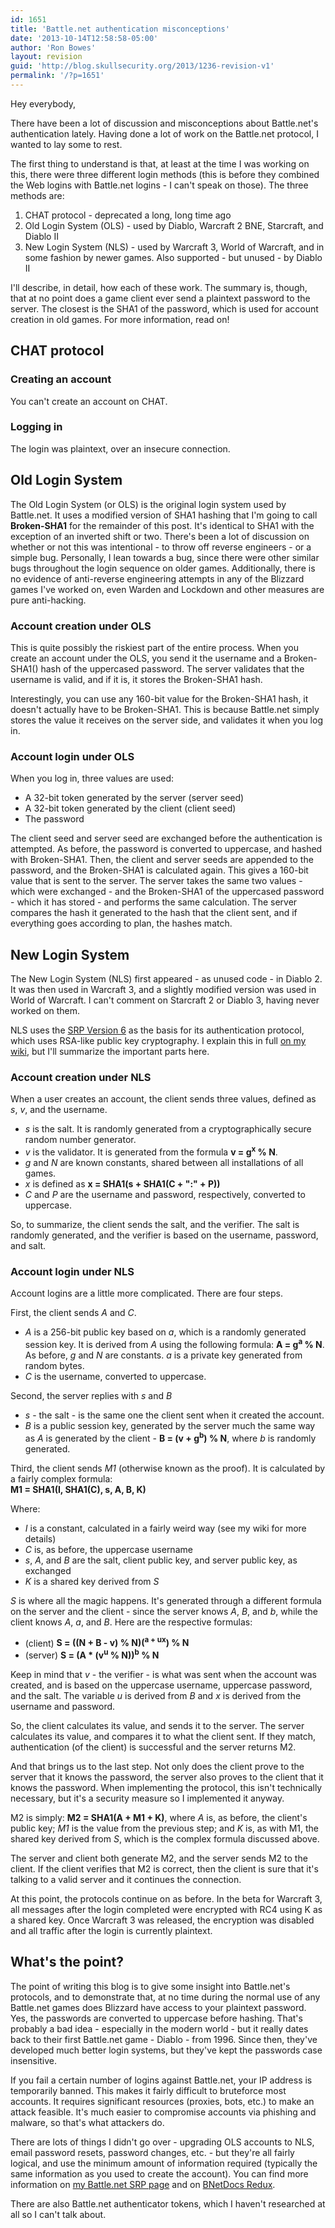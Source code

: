 ```yaml
---
id: 1651
title: 'Battle.net authentication misconceptions'
date: '2013-10-14T12:58:58-05:00'
author: 'Ron Bowes'
layout: revision
guid: 'http://blog.skullsecurity.org/2013/1236-revision-v1'
permalink: '/?p=1651'
---
```


Hey everybody,

There have been a lot of discussion and misconceptions about Battle.net's authentication lately. Having done a lot of work on the Battle.net protocol, I wanted to lay some to rest.

The first thing to understand is that, at least at the time I was working on this, there were three different login methods (this is before they combined the Web logins with Battle.net logins - I can't speak on those). The three methods are:

1. CHAT protocol - deprecated a long, long time ago
2. Old Login System (OLS) - used by Diablo, Warcraft 2 BNE, Starcraft, and Diablo II
3. New Login System (NLS) - used by Warcraft 3, World of Warcraft, and in some fashion by newer games. Also supported - but unused - by Diablo II

I'll describe, in detail, how each of these work. The summary is, though, that at no point does a game client ever send a plaintext password to the server. The closest is the SHA1 of the password, which is used for account creation in old games. For more information, read on!

## CHAT protocol

### Creating an account

You can't create an account on CHAT.

### Logging in

The login was plaintext, over an insecure connection.

## Old Login System

The Old Login System (or OLS) is the original login system used by Battle.net. It uses a modified version of SHA1 hashing that I'm going to call **Broken-SHA1** for the remainder of this post. It's identical to SHA1 with the exception of an inverted shift or two. There's been a lot of discussion on whether or not this was intentional - to throw off reverse engineers - or a simple bug. Personally, I lean towards a bug, since there were other similar bugs throughout the login sequence on older games. Additionally, there is no evidence of anti-reverse engineering attempts in any of the Blizzard games I've worked on, even Warden and Lockdown and other measures are pure anti-hacking.

### Account creation under OLS

This is quite possibly the riskiest part of the entire process. When you create an account under the OLS, you send it the username and a Broken-SHA1() hash of the uppercased password. The server validates that the username is valid, and if it is, it stores the Broken-SHA1 hash.

Interestingly, you can use any 160-bit value for the Broken-SHA1 hash, it doesn't actually have to be Broken-SHA1. This is because Battle.net simply stores the value it receives on the server side, and validates it when you log in.

### Account login under OLS

When you log in, three values are used:

- A 32-bit token generated by the server (server seed)
- A 32-bit token generated by the client (client seed)
- The password

The client seed and server seed are exchanged before the authentication is attempted. As before, the password is converted to uppercase, and hashed with Broken-SHA1. Then, the client and server seeds are appended to the password, and the Broken-SHA1 is calculated again. This gives a 160-bit value that is sent to the server. The server takes the same two values - which were exchanged - and the Broken-SHA1 of the uppercased password - which it has stored - and performs the same calculation. The server compares the hash it generated to the hash that the client sent, and if everything goes according to plan, the hashes match.

## New Login System

The New Login System (NLS) first appeared - as unused code - in Diablo 2. It was then used in Warcraft 3, and a slightly modified version was used in World of Warcraft. I can't comment on Starcraft 2 or Diablo 3, having never worked on them.

NLS uses the [SRP Version 6](https://en.wikipedia.org/wiki/Secure_Remote_Password_protocol) as the basis for its authentication protocol, which uses RSA-like public key cryptography. I explain this in full [on my wiki](http://skullsecurity.org/wiki/index.php/SRP), but I'll summarize the important parts here.

### Account creation under NLS

When a user creates an account, the client sends three values, defined as *s*, *v*, and the username.

- *s* is the salt. It is randomly generated from a cryptographically secure random number generator.
- *v* is the validator. It is generated from the formula **v = g<sup>x</sup> % N**.
- *g* and *N* are known constants, shared between all installations of all games.
- *x* is defined as **x = SHA1(s + SHA1(C + ":" + P))**
- *C* and *P* are the username and password, respectively, converted to uppercase.

So, to summarize, the client sends the salt, and the verifier. The salt is randomly generated, and the verifier is based on the username, password, and salt.

### Account login under NLS

Account logins are a little more complicated. There are four steps.

First, the client sends *A* and *C*.

- *A* is a 256-bit public key based on *a*, which is a randomly generated session key. It is derived from *A* using the following formula: **A = g<sup>a</sup> % N**. As before, *g* and *N* are constants. *a* is a private key generated from random bytes.
- *C* is the username, converted to uppercase.

Second, the server replies with *s* and *B*

- *s* - the salt - is the same one the client sent when it created the account.
- *B* is a public session key, generated by the server much the same way as *A* is generated by the client - **B = (v + g<sup>b</sup>) % N**, where *b* is randomly generated.

Third, the client sends *M1* (otherwise known as the proof). It is calculated by a fairly complex formula:  
**M1 = SHA1(I, SHA1(C), s, A, B, K)**

Where:

- *I* is a constant, calculated in a fairly weird way (see my wiki for more details)
- *C* is, as before, the uppercase username
- *s*, *A*, and *B* are the salt, client public key, and server public key, as exchanged
- *K* is a shared key derived from *S*

*S* is where all the magic happens. It's generated through a different formula on the server and the client - since the server knows *A*, *B*, and *b*, while the client knows *A*, *a*, and *B*. Here are the respective formulas:

- (client) **S = ((N + B - v) % N)(<sup>a + ux</sup>) % N**
- (server) **S = (A \* (v<sup>u</sup> % N))<sup>b</sup> % N**

Keep in mind that *v* - the verifier - is what was sent when the account was created, and is based on the uppercase username, uppercase password, and the salt. The variable *u* is derived from *B* and *x* is derived from the username and password.

So, the client calculates its value, and sends it to the server. The server calculates its value, and compares it to what the client sent. If they match, authentication (of the client) is successful and the server returns M2.

And that brings us to the last step. Not only does the client prove to the server that it knows the password, the server also proves to the client that it knows the password. When implementing the protocol, this isn't technically necessary, but it's a security measure so I implemented it anyway.

M2 is simply: **M2 = SHA1(A + M1 + K)**, where *A* is, as before, the client's public key; *M1* is the value from the previous step; and *K* is, as with M1, the shared key derived from *S*, which is the complex formula discussed above.

The server and client both generate M2, and the server sends M2 to the client. If the client verifies that M2 is correct, then the client is sure that it's talking to a valid server and it continues the connection.

At this point, the protocols continue on as before. In the beta for Warcraft 3, all messages after the login completed were encrypted with RC4 using K as a shared key. Once Warcraft 3 was released, the encryption was disabled and all traffic after the login is currently plaintext.

## What's the point?

The point of writing this blog is to give some insight into Battle.net's protocols, and to demonstrate that, at no time during the normal use of any Battle.net games does Blizzard have access to your plaintext password. Yes, the passwords are converted to uppercase before hashing. That's probably a bad idea - especially in the modern world - but it really dates back to their first Battle.net game - Diablo - from 1996. Since then, they've developed much better login systems, but they've kept the passwords case insensitive.

If you fail a certain number of logins against Battle.net, your IP address is temporarily banned. This makes it fairly difficult to bruteforce most accounts. It requires significant resources (proxies, bots, etc.) to make an attack feasible. It's much easier to compromise accounts via phishing and malware, so that's what attackers do.

There are lots of things I didn't go over - upgrading OLS accounts to NLS, email password resets, password changes, etc. - but they're all fairly logical, and use the minimum amount of information required (typically the same information as you used to create the account). You can find more information on [my Battle.net SRP page](http://skullsecurity.org/wiki/index.php/SRP) and on [BNetDocs Redux](http://www.bnetdocs.org/).

There are also Battle.net authenticator tokens, which I haven't researched at all so I can't talk about.